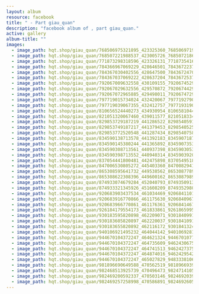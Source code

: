```yaml
---
layout: album
resource: facebook
title: " - Part giau_quan"
description: "facebook album of , part giau_quan."
active: gallery
album-title: ""
images:
  - image_path: hqt.shop/giau_quan/768506975321895_423325360_768506971988562_809072627928250756_n.jpg
  - image_path: hqt.shop/giau_quan/768507221988537_423005726_768507218655204_2453654563647810701_n.jpg
  - image_path: hqt.shop/giau_quan/771873298318596_423326131_771873541651905_4374495327597663415_n.jpg
  - image_path: hqt.shop/giau_quan/784366967069229_428646501_784367223735870_2908859744793059952_n.jpg
  - image_path: hqt.shop/giau_quan/784367030402556_428647500_784367247069201_1549929625608780595_n.jpg
  - image_path: hqt.shop/giau_quan/784367037069222_428637204_784367253735867_1281464317970705834_n.jpg
  - image_path: hqt.shop/giau_quan/792067009632558_430109155_792067452965847_9171874999699139595_n.jpg
  - image_path: hqt.shop/giau_quan/792067029632556_429570872_792067442965848_7635435321693679652_n.jpg
  - image_path: hqt.shop/giau_quan/792067072965885_429498011_792067472965845_915532163428662783_n.jpg
  - image_path: hqt.shop/giau_quan/797719015734024_432420067_797719279067331_3228974176250897695_n.jpg
  - image_path: hqt.shop/giau_quan/797719039067355_432412757_797719319067327_8815571832677067515_n.jpg
  - image_path: hqt.shop/giau_quan/810656524440273_434930954_810658104440115_1638718683914103119_n.jpg
  - image_path: hqt.shop/giau_quan/821051320067460_439011577_821051833400742_5785898041900818247_n.jpg
  - image_path: hqt.shop/giau_quan/829853729187219_441286522_829854059187186_3512166403591707019_n.jpg
  - image_path: hqt.shop/giau_quan/829853749187217_441379453_829854052520520_7348687014456487559_n.jpg
  - image_path: hqt.shop/giau_quan/829853772520548_441287434_829854075853851_7514143609627944038_n.jpg
  - image_path: hqt.shop/giau_quan/834590138713578_441392183_834590718713520_6346561702473820274_n.jpg
  - image_path: hqt.shop/giau_quan/834590145380244_441365892_834590735380185_8789725051947053217_n.jpg
  - image_path: hqt.shop/giau_quan/834590308713561_440937398_834590305380228_1387663924975758789_n.jpg
  - image_path: hqt.shop/giau_quan/834590398713552_440940314_834590392046886_7878422606585231839_n.jpg
  - image_path: hqt.shop/giau_quan/837054441800481_442475898_837054951800430_2645589945246669732_n.jpg
  - image_path: hqt.shop/giau_quan/847006530805272_445403360_847008294138429_8004112797747059284_n.jpg
  - image_path: hqt.shop/giau_quan/865308595641732_449538562_865308778975047_1577712423687383861_n.jpg
  - image_path: hqt.shop/giau_quan/865308622308396_449600162_865308798975045_3304328650326110234_n.jpg
  - image_path: hqt.shop/giau_quan/874933074679284_452040793_874935091345749_1926818427213602951_n.jpg
  - image_path: hqt.shop/giau_quan/874933321345926_451608209_874935298012395_5949990966219829597_n.jpg
  - image_path: hqt.shop/giau_quan/920683903437534_461034469_920684110104180_4770027810120967335_n.jpg
  - image_path: hqt.shop/giau_quan/920683916770866_461175630_920684096770848_4286509332037021633_n.jpg
  - image_path: hqt.shop/giau_quan/920683966770861_461176361_920684146770843_1695796875815258241_n.jpg
  - image_path: hqt.shop/giau_quan/926184179554173_461833861_926186599553931_6020154992235336897_n.jpg
  - image_path: hqt.shop/giau_quan/930183595820898_462209071_930184099154181_4750578512027210371_n.jpg
  - image_path: hqt.shop/giau_quan/930183605820897_462220037_930184109154180_7293144527880398477_n.jpg
  - image_path: hqt.shop/giau_quan/930183655820892_462116172_930184132487511_6868226273420448249_n.jpg
  - image_path: hqt.shop/giau_quan/940106921495232_464044142_940106928161898_149585681206846395_n.jpg
  - image_path: hqt.shop/giau_quan/944670104372247_464621324_944670107705580_3379587123625916965_n.jpg
  - image_path: hqt.shop/giau_quan/944670104372247_464735609_946243067548284_5364168206041888914_n.jpg
  - image_path: hqt.shop/giau_quan/944670104372247_464741513_946242737548317_65733745017068126_n.jpg
  - image_path: hqt.shop/giau_quan/944670104372247_464874016_946242954214962_4942632750374408003_n.jpg
  - image_path: hqt.shop/giau_quan/944670104372247_465027829_948333810672543_8841996598020292531_n.jpg
  - image_path: hqt.shop/giau_quan/981896690649588_470562519_981896693982921_7019694403173598507_n.jpg
  - image_path: hqt.shop/giau_quan/982468513925739_470496473_982471410592116_6191020017642082561_n.jpg
  - image_path: hqt.shop/giau_quan/982469200592337_470503146_982469203925670_720155632826387359_n.jpg
  - image_path: hqt.shop/giau_quan/982469257258998_470586891_982469260592331_2814861544500675361_n.jpg
---
```


